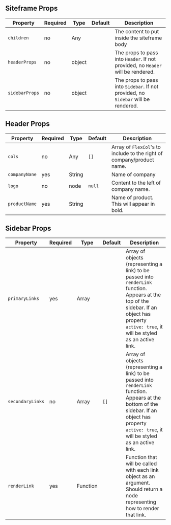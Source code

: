 ## Siteframe Props

Property | Required | Type | Default | Description
---------|----------|------|---------|------------
`children` | no  | Any      | | The content to put inside the siteframe body
`headerProps` | no  | object   | | The props to pass into `Header`. If not provided, no `Header` will be rendered.
`sidebarProps` | no  | object   | | The props to pass into `Sidebar`. If not provided, no `Sidebar` will be rendered.

## Header Props

Property | Required | Type | Default | Description
---------|----------|------|---------|------------
`cols` | no  | Any      | `[]` | Array of `FlexCol`'s to include to the right of company/product name.
`companyNane` | yes  | String   | | Name of company
`logo` | no  | node   | `null` | Content to the left of company name.
`productName` | yes  | String   | | Name of product. This will appear in bold.

## Sidebar Props

Property | Required | Type | Default | Description
---------|----------|------|---------|------------
`primaryLinks` | yes  | Array      | | Array of objects (representing a link) to be passed into `renderLink` function. Appears at the top of the sidebar. If an object has property `active: true`, it will be styled as an active link.
`secondaryLinks` | no  | Array      | `[]` | Array of objects (representing a link) to be passed into `renderLink` function. Appears at the bottom of the sidebar. If an object has property `active: true`, it will be styled as an active link.
`renderLink` | yes  | Function      | | Function that will be called with each link object as an argument. Should return a node representing how to render that link.